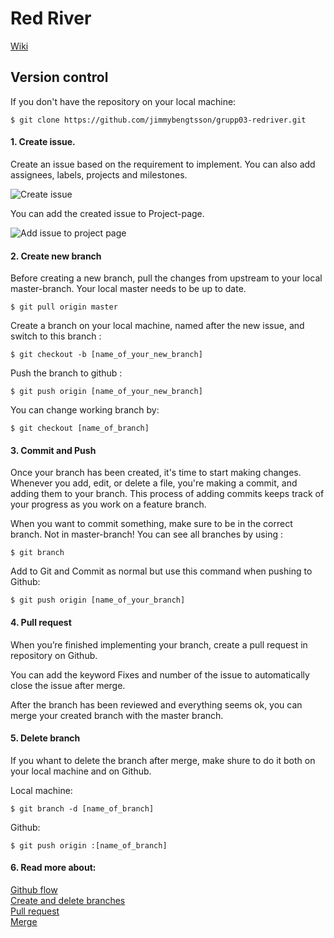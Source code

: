 # Red River

[Wiki](https://github.com/jimmybengtsson/grupp03-redriver/wiki) 


## Version control

If you don't have the repository on your local machine:
```
$ git clone https://github.com/jimmybengtsson/grupp03-redriver.git
```

#### 1. Create issue. 

Create an issue based on the requirement to implement. You can also add assignees, labels, projects and milestones. 

![Create issue](https://github.com/jimmybengtsson/grupp03-redriver/blob/master/documentation/img/version-control/1-create-issue.png)

You can add the created issue to Project-page.

![Add issue to project page](https://github.com/jimmybengtsson/grupp03-redriver/blob/master/documentation/img/version-control/2-add-issue-to-project-page.gif)

#### 2. Create new branch

Before creating a new branch, pull the changes from upstream to your local master-branch. Your local master needs to be up to date.
```
$ git pull origin master
```

Create a branch on your local machine,  named after the new issue, and switch to this branch :
```
$ git checkout -b [name_of_your_new_branch]
```

Push the branch to github :
```
$ git push origin [name_of_your_new_branch]
```

You can change working branch by:
```
$ git checkout [name_of_branch]
```

#### 3. Commit and Push

Once your branch has been created, it's time to start making changes. Whenever you add, edit, or delete a file, you're making a commit, and adding them to your branch. This process of adding commits keeps track of your progress as you work on a feature branch.

When you want to commit something, make sure to be in the correct branch. Not in master-branch! You can see all branches by using :
```
$ git branch
```
Add to Git and Commit as normal but use this command when pushing to Github:
```
$ git push origin [name_of_your_branch]
```

#### 4. Pull request

When you’re finished implementing your branch, create a pull request in repository on Github.


You can add the keyword Fixes and number of the issue to automatically close the issue after merge.

After the branch has been reviewed and everything seems ok, you can merge your created branch with the master branch.

#### 5. Delete branch

If you whant to delete the branch after merge, make shure to do it both on your local machine and on Github.

Local machine:
```
$ git branch -d [name_of_branch]
```

Github:
```
$ git push origin :[name_of_branch]
```


#### 6. Read more about:

[Github flow](https://guides.github.com/introduction/flow/)  
[Create and delete branches](https://github.com/Kunena/Kunena-Forum/wiki/Create-a-new-branch-with-git-and-manage-branches)  
[Pull request](https://help.github.com/articles/about-pull-requests/)  
[Merge](https://help.github.com/articles/merging-a-pull-request/)  

